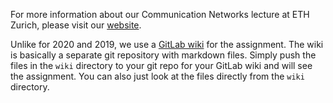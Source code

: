 For more information about our Communication Networks lecture at ETH Zurich, please visit our [website](https://comm-net.ethz.ch/).

Unlike for 2020 and 2019, we use a [GitLab wiki](https://docs.gitlab.com/ee/user/project/wiki/) for the assignment.
The wiki is basically a separate git repository with markdown files. Simply push the files in the `wiki` directory to your git 
repo for your GitLab wiki and will see the assignment. You can also just look at the files directly from the `wiki` directory.

